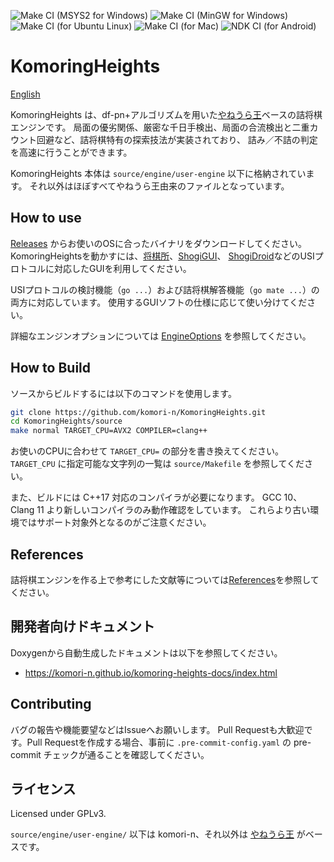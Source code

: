 ![Make CI (MSYS2 for Windows)](https://github.com/komori-n/KomoringHeights/workflows/Make%20CI%20(MSYS2%20for%20Windows)/badge.svg?event=push)
![Make CI (MinGW for Windows)](https://github.com/komori-n/KomoringHeights/workflows/Make%20CI%20(MinGW%20for%20Windows)/badge.svg?event=push)
![Make CI (for Ubuntu Linux)](https://github.com/komori-n/KomoringHeights/workflows/Make%20CI%20(for%20Ubuntu%20Linux)/badge.svg?event=push)
![Make CI (for Mac)](https://github.com/komori-n/KomoringHeights/workflows/Make%20CI%20(for%20Mac)/badge.svg?event=push)
![NDK CI (for Android)](https://github.com/komori-n/KomoringHeights/workflows/NDK%20CI%20(for%20Android)/badge.svg?event=push)

# KomoringHeights

[English](README.en.md)

KomoringHeights は、df-pn+アルゴリズムを用いた[やねうら王](https://github.com/yaneurao/YaneuraOu/)ベースの詰将棋エンジンです。
局面の優劣関係、厳密な千日手検出、局面の合流検出と二重カウント回避など、詰将棋特有の探索技法が実装されており、
詰み／不詰の判定を高速に行うことができます。

KomoringHeights 本体は `source/engine/user-engine` 以下に格納されています。
それ以外はほぼすべてやねうら王由来のファイルとなっています。

## How to use

[Releases](https://github.com/komori-n/KomoringHeights/releases) からお使いのOSに合ったバイナリをダウンロードしてください。
KomoringHeightsを動かすには、[将棋所](http://shogidokoro.starfree.jp/)、[ShogiGUI](http://shogigui.siganus.com/)、
[ShogiDroid](http://shogidroid.siganus.com/)などのUSIプロトコルに対応したGUIを利用してください。

USIプロトコルの検討機能（`go ...`）および詰将棋解答機能（`go mate ...`）の両方に対応しています。
使用するGUIソフトの仕様に応じて使い分けてください。

詳細なエンジンオプションについては [EngineOptions](source/engine/suer-engine/docs/EngineOptions.txt) を参照してください。

## How to Build

ソースからビルドするには以下のコマンドを使用します。

```sh
git clone https://github.com/komori-n/KomoringHeights.git
cd KomoringHeights/source
make normal TARGET_CPU=AVX2 COMPILER=clang++
```

お使いのCPUに合わせて `TARGET_CPU=` の部分を書き換えてください。
`TARGET_CPU` に指定可能な文字列の一覧は `source/Makefile` を参照してください。

また、ビルドには C++17 対応のコンパイラが必要になります。
GCC 10、Clang 11 より新しいコンパイラのみ動作確認をしています。
これらより古い環境ではサポート対象外となるのがご注意ください。

## References

詰将棋エンジンを作る上で参考にした文献等については[References](source/engine/user-engine/docs/refs.md)を参照してください。

## 開発者向けドキュメント

Doxygenから自動生成したドキュメントは以下を参照してください。

- <https://komori-n.github.io/komoring-heights-docs/index.html>

## Contributing

バグの報告や機能要望などはIssueへお願いします。
Pull Requestも大歓迎です。Pull Requestを作成する場合、事前に `.pre-commit-config.yaml` の pre-commit チェックが通ることを確認してください。

## ライセンス

Licensed under GPLv3.

`source/engine/user-engine/` 以下は komori-n、それ以外は [やねうら王](https://github.com/yaneurao/YaneuraOu/) がベースです。
